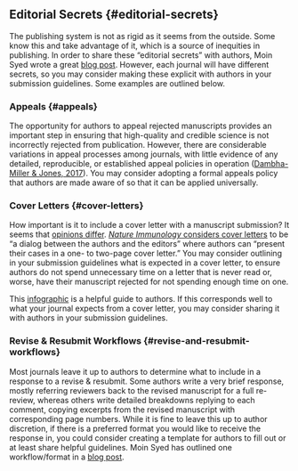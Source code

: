 ## Editorial Secrets {#editorial-secrets}

The publishing system is not as rigid as it seems from the outside. Some know this and take advantage of it, which is a source of inequities in publishing. In order to share these “editorial secrets” with authors, Moin Syed wrote a great [blog post](https://getsyeducated.blogspot.com/2021/08/secrets-from-editors-portal-or.html). However, each journal will have different secrets, so you may consider making these explicit with authors in your submission guidelines. Some examples are outlined below.

### Appeals {#appeals}

The opportunity for authors to appeal rejected manuscripts provides an important step in ensuring that high-quality and credible science is not incorrectly rejected from publication. However, there are considerable variations in appeal processes among journals, with little evidence of any detailed, reproducible, or established appeal policies in operation ([Dambha-Miller & Jones, 2017](https://doi.org/10.1002/leap.1107)). You may consider adopting a formal appeals policy that authors are made aware of so that it can be applied universally.

### Cover Letters {#cover-letters}

How important is it to include a cover letter with a manuscript submission? It seems that [opinions differ](https://retractionwatch.com/2016/09/12/do-scientific-manuscripts-need-cover-letters/). [*Nature Immunology* considers cover letters](https://www.nature.com/articles/ni0208-107) to be “a dialog between the authors and the editors” where authors can “present their cases in a one- to two-page cover letter.” You may consider outlining in your submission guidelines what is expected in a cover letter, to ensure authors do not spend unnecessary time on a letter that is never read or, worse, have their manuscript rejected for not spending enough time on one.

This [infographic](https://6558cf98-9c4b-43ec-87d8-2c78ea81faf2.filesusr.com/ugd/75feef_fcb38cd631e04b6c8312f6886b5bacdd.pdf) is a helpful guide to authors. If this corresponds well to what your journal expects from a cover letter, you may consider sharing it with authors in your submission guidelines.

### Revise & Resubmit Workflows {#revise-and-resubmit-workflows}

Most journals leave it up to authors to determine what to include in a response to a revise & resubmit. Some authors write a very brief response, mostly referring reviewers back to the revised manuscript for a full re-review, whereas others write detailed breakdowns replying to each comment, copying excerpts from the revised manuscript with corresponding page numbers. While it is fine to leave this up to author discretion, if there is a preferred format you would like to receive the response in, you could consider creating a template for authors to fill out or at least share helpful guidelines. Moin Syed has outlined one workflow/format in a [blog post](http://getsyeducated.blogspot.com/2020/08/a-workflow-for-dealing-with-dread-of.html).